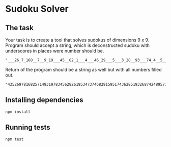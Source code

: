 # Sudoku Solver

## The task

Your task is to create a tool that solves sudokus of dimensions 9 x 9.
Program should accept a string, which is deconstructed sudoku with underscores in places were number should be.

    "___26_7_168__7__9_19___45__82_1___4___46_29___5___3_28__93___74_4__5__367_3_18___"

Return of the program should be a string as well but with all numbers filled out.

    "435269781682571493197834562826195347374682915951743628519326874248957136763418259"

## Installing dependencies

    npm install

## Running tests

    npm test
